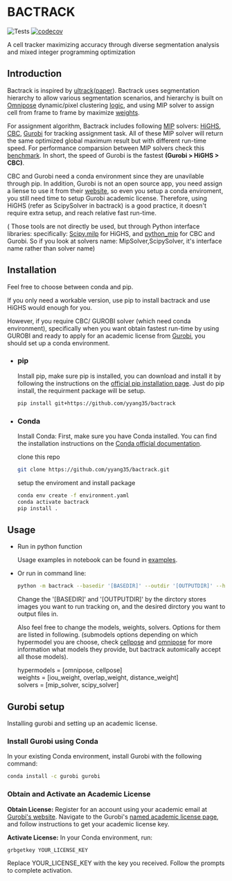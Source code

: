 # BACTRACK

![Tests](https://github.com/yyang35/bactrack/actions/workflows/python-package.yml/badge.svg)
[![codecov](https://codecov.io/gh/yyang35/bactrack/branch/main/graph/badge.svg?token=7ae0e45d-e732-4768-9c09-ec1cb81e712e)](https://codecov.io/gh/yyang35/bactrack)


A cell tracker maximizing accuracy through diverse segmentation analysis and mixed integer programming optimization


## Introduction

Bactrack is inspired by [ultrack](https://github.com/royerlab/ultrack)([paper](https://arxiv.org/abs/2308.04526)). Bactrack uses segmentation hierarchy to allow various segmentation scenarios, and hierarchy is built on [Omnipose](https://github.com/kevinjohncutler/omnipose/) dynamic/pixel clustering [logic](https://www.nature.com/articles/s41592-022-01639-4),  and using MIP solver to assign cell from frame to frame by maximize [weights](https://github.com/yyang35/bactrack/tree/dev/bactrack/tracking/weights). 

For assignment algorithm, Bactrack includes following [MIP](https://en.wikipedia.org/wiki/Integer_programming) solvers: [HiGHS](https://highs.dev/), [CBC](https://www.coin-or.org/Cbc/cbcuserguide.html), [Gurobi](https://www.gurobi.com/solutions/gurobi-optimizer) for tracking assignment task. 
All of these MIP solver will return the same optimized global maximum result but with different run-time speed. For performance comparsion between MIP solvers check this [benchmark](https://plato.asu.edu/ftp/milp.html). 
 In short, the speed of Gurobi is the fastest **(Gurobi > HiGHS > CBC)**. 

CBC and Gurobi need a conda environment since they are unavilable through pip. In addition, Gurobi is not an open source app, you need assign a liense to use it from their [website](https://www.gurobi.com/solutions/gurobi-optimizer), so even you setup a conda enviroment, 
you still need time to setup Gurobi academic license. Therefore, using HiGHS (refer as ScipySolver in bactrack) is a good practice, it doesn't require extra setup, and reach relative fast run-time. 

( Those tools are not directly be used,  but through Python interface libraries: specifically: [Scipy.milp](https://docs.scipy.org/doc/scipy/reference/generated/scipy.optimize.milp.html)
for  HiGHS, and [python_mip](https://github.com/coin-or/python-mip) for CBC and Gurobi. So if you look at solvers name: MipSolver,ScipySolver, it's interface name rather than solver name)



## Installation

Feel free to choose between conda and pip. 

If you only need a workable version, use pip to install bactrack and use HiGHS would enough for you. 

However, if you require CBC/ GUROBI solver (which need conda environment), specifically when you want obtain fastest run-time by using GUROBI and ready to apply for an academic license from [Gurobi](https://www.gurobi.com/solutions/gurobi-optimizer), you should set up a conda environment.

- ### pip
  Install pip,  make sure pip is  installed, you can download and install it by following the instructions on the [official pip installation page](https://pip.pypa.io/en/stable/installation/).
  Just do pip install, the requirment package will be setup. 
  ```bash
  pip install git+https://github.com/yyang35/bactrack
  ```

- ### Conda

  Install Conda: First, make sure you have Conda installed. You can find the installation instructions on the [Conda official documentation](https://docs.conda.io/projects/conda/en/latest/user-guide/install/index.html).
  
  clone this repo
  ```bash
  git clone https://github.com/yyang35/bactrack.git
  ```
  
  setup the enviroment and install package
  ```bash
  conda env create -f environment.yaml
  conda activate bactrack
  pip install .
  ```


## Usage

- Run in python function 

  Usage examples in notebook can be found in [examples](examples).

- Or run in command line:

  ``` bash
  python -m bactrack --basedir '[BASEDIR]' --outdir '[OUTPUTDIR]' --hypermodel omnipose --submodel bact_phase_omni --solver_name scipy_solver --weight_name overlap_weight
  ```

  Change the '[BASEDIR]' and '[OUTPUTDIR]' by the dirctory stores images you want to run tracking on, and the desired dirctory you want to output files in. 
  
  Also feel free to change the models, weights, solvers. Options for them are listed in following. (submodels options depending on which hypermodel you are choose, check [cellpose](https://www.cellpose.org/) and [omnipose](https://omnipose.readthedocs.io/) for more information what models they provide, but bactrack automically accept all those models).
  
    hypermodels = [omnipose, cellpose]\
    weights = [iou_weight, overlap_weight, distance_weight]\
    solvers = [mip_solver, scipy_solver]


## Gurobi setup

Installing gurobi and setting up an academic license.

### Install Gurobi using Conda

In your existing Conda environment, install Gurobi with the following command:

```bash
conda install -c gurobi gurobi
```

### Obtain and Activate an Academic License

**Obtain License:** Register for an account using your academic email at [Gurobi's website](https://portal.gurobi.com/iam/login/). Navigate to the Gurobi's [named academic license page](https://www.gurobi.com/features/academic-named-user-license/), and follow instructions to get your academic license key.

**Activate License:** In your Conda environment, run:

```bash
grbgetkey YOUR_LICENSE_KEY
```

Replace YOUR_LICENSE_KEY with the key you received. Follow the prompts to complete activation.
